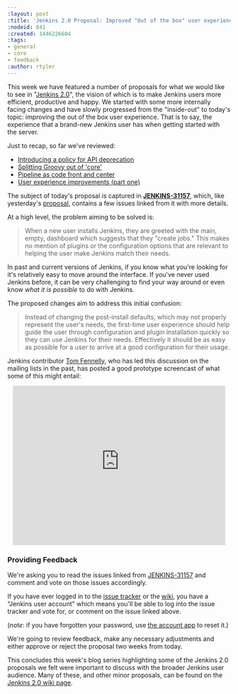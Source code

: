 ```yaml
---
:layout: post
:title: 'Jenkins 2.0 Proposal: Improved "Out of the box" user experience'
:nodeid: 641
:created: 1446226604
:tags:
- general
- core
- feedback
:author: rtyler
---
```

This week we have featured a number of proposals for what we would like to see in "[Jenkins
2.0](https://wiki.jenkins.io/display/JENKINS/Jenkins+2.0)", the vision of which is to make Jenkins users more efficient, productive and happy. We started with some more internally facing changes and have slowly progressed from the "inside-out" to today's topic: improving the out of the box user experience. That is to say, the experience that a brand-new Jenkins user has when getting started with the server.


Just to recap, so far we've reviewed:

* [Introducing a policy for API deprecation](/content/jenkins-20-proposal-introduce-policy-api-deprecation)
* [Splitting Groovy out of 'core'](/content/jenkins-20-proposal-split-groovy-out-core)
* [Pipeline as code front and center](/content/jenkins-20-proposal-pipeline-code-front-and-center)
* [User experience improvements (part one)](/content/jenkins-20-proposal-ux-improvements-part-one)


The subject of today's proposal is captured in **[JENKINS-31157](https://issues.jenkins.io/browse/JENKINS-31157)**, which, like yesterday's [proposal](/content/jenkins-20-proposal-ux-improvements-part-one), contains a few issues linked from it with more details.

At a high level, the problem aiming to be solved is:

> When a new user installs Jenkins, they are greeted with the main, empty, dashboard which suggests that they "create jobs." This makes no mention of plugins or the configuration options that are relevant to helping the user make Jenkins match their needs.

In past and current versions of Jenkins, if you know what you're looking for it's relatively easy to move around the interface. If you've never used Jenkins before, it can be very challenging to find your way around or even know *what it is possible* to do with Jenkins.

The proposed changes aim to address this initial confusion:

> Instead of changing the post-install defaults, which may not properly represent the user's needs, the first-time user experience should help guide the user through configuration and plugin installation quickly so they can use Jenkins for their needs. Effectively it should be as easy as possible for a user to arrive at a good configuration for their usage.


Jenkins contributor [Tom Fennelly](https://github.com/tfennelly), who has led this discussion on the mailing lists in the past, has posted a good prototype screencast of what some of this might entail:


<center><iframe width="480" height="360" src="https://www.youtube-nocookie.com/embed/kzRR8XR8hu4?rel=0" frameborder="0" allowfullscreen></iframe></center>



### Providing Feedback

We're asking you to read the issues linked from [JENKINS-31157](https://issues.jenkins.io/browse/JENKINS-31157) and comment and vote on those issues accordingly.

If you have ever logged in to the [issue
tracker](https://issues.jenkins.io) or the
[wiki](https://wiki.jenkins.io/), you have a "Jenkins user account" which
means you'll be able to log into the issue tracker and vote for, or comment on
the issue linked above.

(*note*: if you have forgotten your password, use [the account
app](https://jenkins-ci.org/account/) to reset it.)


We're going to review feedback, make any necessary adjustments and either
approve or reject the proposal two weeks from today.



This concludes this week's blog series highlighting some of the Jenkins 2.0 proposals we felt were important to discuss with the broader Jenkins user audience. Many of these, and other minor proposals, can be found on the [Jenkins 2.0 wiki page](https://wiki.jenkins.io/display/JENKINS/Jenkins+2.0).
